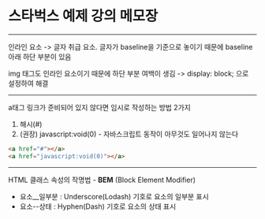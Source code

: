 # 스타벅스 예제 강의 메모장
<hr>

인라인 요소 -> 글자 취급 요소. 글자가 baseline을 기준으로 놓이기 때문에 baseline 아래 하단 부분이 있음

img 태그도 인라인 요소이기 때문에 하단 부분 여백이 생김 -> display: block; 으로 설정하여 해결

<hr>

a태그 링크가 준비되어 있지 않다면 임시로 작성하는 방법 2가지
1. 해시(\#)
2. (권장) javascript:void(0) - 자바스크립트 동작이 아무것도 일어나지 않는다

```html
<a href="#"></a>
<a href="javascript:void(0)"></a>
```

<hr>

HTML 클래스 속성의 작명법 - **BEM** (Block Element Modifier)
- 요소__일부분 : Underscore(Lodash) 기호로 요소의 일부분 표시
- 요소--상태 : Hyphen(Dash) 기호로 요소의 상태 표시